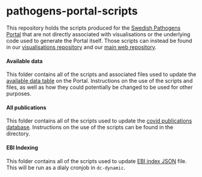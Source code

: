# pathogens-portal-scripts
This repository holds the scripts produced for the [Swedish Pathogens Portal](https://pathogens.se) that are not directly associated with visualisations or the underlying code used to generate the Portal itself. Those scripts can instead be found in our [visualisations repository](https://github.com/ScilifelabDataCentre/pathogens-portal-visualisations) and our [main web repository](https://github.com/ScilifelabDataCentre/pathogens-portal).

#### Available data
This folder contains all of the scripts and associated files used to update the [available data table](https://www.pathogens.se/datasets/all/) on the Portal. Instructions on the use of the scripts and files, as well as how they could potentially be changed to be used for other purposes.

#### All publications

This folder contains all of the scripts used to update the [covid publications database](https://publications-covid19.scilifelab.se/). Instructions on the use of the scripts can be found in the directory.

#### EBI Indexing

This folder contains all of the scripts used to update [EBI index JSON](https://blobserver.dc.scilifelab.se/blob/pathogens_portal_EBI_index.json/info) file. This will be run as a dialy cronjob in `dc-dynamic`.
